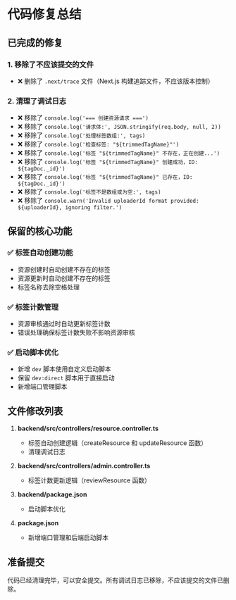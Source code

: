 # 代码修复总结

## 已完成的修复

### 1. 移除了不应该提交的文件
- ❌ 删除了 `.next/trace` 文件（Next.js 构建追踪文件，不应该版本控制）

### 2. 清理了调试日志
- ❌ 移除了 `console.log('=== 创建资源请求 ===')`
- ❌ 移除了 `console.log('请求体:', JSON.stringify(req.body, null, 2))`
- ❌ 移除了 `console.log('处理标签数组:', tags)`
- ❌ 移除了 `console.log('检查标签: "${trimmedTagName}"')`
- ❌ 移除了 `console.log('标签 "${trimmedTagName}" 不存在，正在创建...')`
- ❌ 移除了 `console.log('标签 "${trimmedTagName}" 创建成功，ID: ${tagDoc._id}')`
- ❌ 移除了 `console.log('标签 "${trimmedTagName}" 已存在，ID: ${tagDoc._id}')`
- ❌ 移除了 `console.log('标签不是数组或为空:', tags)`
- ❌ 移除了 `console.warn('Invalid uploaderId format provided: ${uploaderId}, ignoring filter.')`

## 保留的核心功能

### ✅ 标签自动创建功能
- 资源创建时自动创建不存在的标签
- 资源更新时自动创建不存在的标签
- 标签名称去除空格处理

### ✅ 标签计数管理
- 资源审核通过时自动更新标签计数
- 错误处理确保标签计数失败不影响资源审核

### ✅ 启动脚本优化
- 新增 `dev` 脚本使用自定义启动脚本
- 保留 `dev:direct` 脚本用于直接启动
- 新增端口管理脚本

## 文件修改列表

1. **backend/src/controllers/resource.controller.ts**
   - 标签自动创建逻辑（createResource 和 updateResource 函数）
   - 清理调试日志

2. **backend/src/controllers/admin.controller.ts**
   - 标签计数更新逻辑（reviewResource 函数）

3. **backend/package.json**
   - 启动脚本优化

4. **package.json**
   - 新增端口管理和后端启动脚本

## 准备提交

代码已经清理完毕，可以安全提交。所有调试日志已移除，不应该提交的文件已删除。
